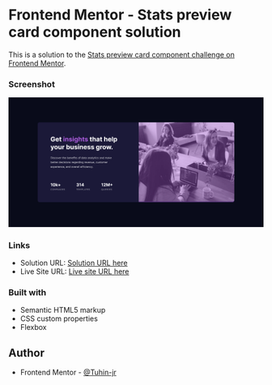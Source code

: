 # Frontend Mentor - Stats preview card component solution

This is a solution to the [Stats preview card component challenge on Frontend Mentor](https://www.frontendmentor.io/challenges/stats-preview-card-component-8JqbgoU62).

### Screenshot

![](./Screenshot.png)

### Links

- Solution URL: [Solution URL here](https://www.frontendmentor.io/solutions/stats-preview-card-component-Ed9lZhf0lf)
- Live Site URL: [Live site URL here](https://donjr2.github.io/Frontend-Mentor---Stats-preview-card-component-solution/)

### Built with

- Semantic HTML5 markup
- CSS custom properties
- Flexbox

## Author

- Frontend Mentor - [@Tuhin-jr](https://www.frontendmentor.io/profile/Tuhin-jr)

